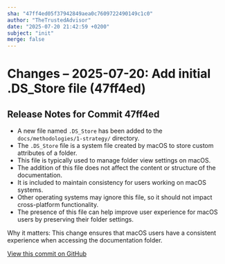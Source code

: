 ```yaml
---
sha: "47ff4ed05f37942849aea0c7609722490149c1c0"
author: "TheTrustedAdvisor"
date: "2025-07-20 21:42:59 +0200"
subject: "init"
merge: false
---
```


# Changes – 2025-07-20: Add initial .DS_Store file (47ff4ed)

## Release Notes for Commit 47ff4ed

- A new file named `.DS_Store` has been added to the `docs/methodologies/1-strategy/` directory.
- The `.DS_Store` file is a system file created by macOS to store custom attributes of a folder.
- This file is typically used to manage folder view settings on macOS.
- The addition of this file does not affect the content or structure of the documentation.
- It is included to maintain consistency for users working on macOS systems.
- Other operating systems may ignore this file, so it should not impact cross-platform functionality.
- The presence of this file can help improve user experience for macOS users by preserving their folder settings.

Why it matters: This change ensures that macOS users have a consistent experience when accessing the documentation folder.

[View this commit on GitHub](https://github.com/TheTrustedAdvisor/FabricAdoptionFramework/commit/47ff4ed05f37942849aea0c7609722490149c1c0)
